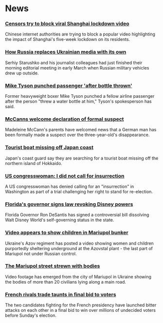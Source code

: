 # News
### [Censors try to block viral Shanghai lockdown video](https://www.bbc.com/news/world-asia-china-61202603)
Chinese internet authorities are trying to block a popular video highlighting the impact of Shanghai's five-week lockdown on its residents.
### [How Russia replaces Ukrainian media with its own](https://www.bbc.com/news/world-europe-61154066)
Serhiy Starushko and his journalist colleagues had just finished their morning editorial meeting in early March when Russian military vehicles drew up outside.  
### [Mike Tyson punched passenger 'after bottle thrown'](https://www.bbc.com/news/world-us-canada-61192417)
Former heavyweight boxer Mike Tyson punched a fellow airline passenger after the person "threw a water bottle at him," Tyson's spokesperson has said. 
### [McCanns welcome declaration of formal suspect](https://www.bbc.com/news/uk-61196071)
Madeleine McCann's parents have welcomed news that a German man has been formally made a suspect over the three-year-old's disappearance.
### [Tourist boat missing off Japan coast](https://www.bbc.com/news/world-asia-61202599)
Japan's coast guard say they are searching for a tourist boat missing off the northern island of Hokkaido.
### [US congresswoman: I did not call for insurrection](https://www.bbc.com/news/world-us-canada-61196311)
A US congresswoman has denied calling for an "insurrection" in Washington as part of a trial challenging her right to stand for re-election. 
### [Florida's governor signs law revoking Disney powers](https://www.bbc.com/news/world-us-canada-61192982)
Florida Governor Ron DeSantis has signed a controversial bill dissolving Walt Disney World's self-governing status in the state. 
### [Video appears to show children in Mariupol bunker](https://www.bbc.com/news/world-europe-61201548)
Ukraine's Azov regiment has posted a video showing women and children purportedly sheltering underground at the Azovstal plant - the last part of Mariupol not under Russian control.
### [The Mariupol street strewn with bodies](https://www.bbc.com/news/61187310)
Video footage has emerged from the city of Mariupol in Ukraine showing the bodies of more than 20 civilians lying along a main road.
### [French rivals trade taunts in final bid to voters](https://www.bbc.com/news/world-europe-61194641)
The two candidates fighting for the French presidency have launched bitter attacks on each other in a final bid to win over millions of undecided voters before Sunday's election.
